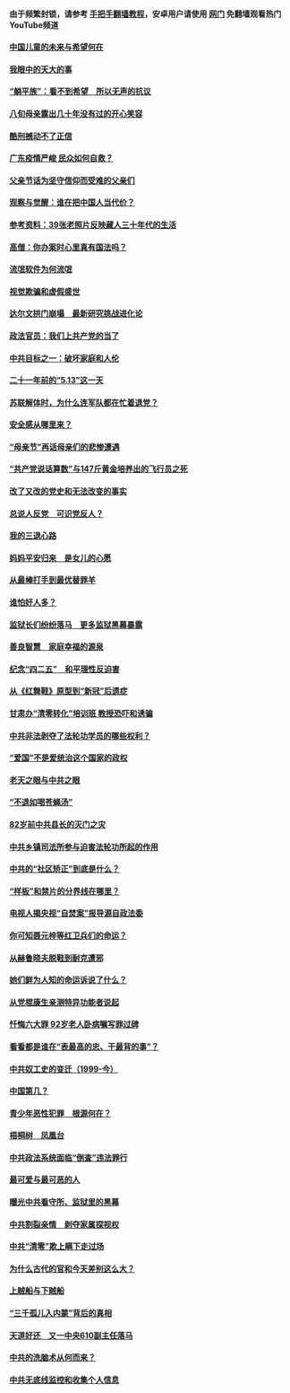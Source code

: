 #### 由于频繁封锁，请参考 [手把手翻墙教程](https://github.com/gfw-breaker/guides/wiki/)，安卓用户请使用 [网门](https://github.com/gfw-breaker/nogfw/blob/master/dl.md?t=07071200) 免翻墙观看热门YouTube频道 

#### [中国儿童的未来与希望何在](../pages/19/427680.md?t=07071200) 

#### [我眼中的天大的事](../pages/19/427619.md?t=07071200) 

#### [“躺平族”：看不到希望　所以无声的抗议](../pages/19/427464.md?t=07071200) 

#### [八旬母亲露出几十年没有过的开心笑容](../pages/19/427429.md?t=07071200) 

#### [酷刑撼动不了正信](../pages/19/427414.md?t=07071200) 

#### [广东疫情严峻 民众如何自救？](../pages/19/427311.md?t=07071200) 

#### [父亲节话为坚守信仰而受难的父亲们](../pages/19/427033.md?t=07071200) 

#### [观察与觉醒：谁在把中国人当代价？](../pages/19/426987.md?t=07071200) 

#### [参考资料：39张老照片反映藏人三十年代的生活](../pages/19/426471.md?t=07071200) 

#### [高僧：你办案时心里真有国法吗？](../pages/19/426530.md?t=07071200) 

#### [流氓软件为何流氓](../pages/19/426531.md?t=07071200) 

#### [视觉欺骗和虚假盛世](../pages/19/426443.md?t=07071200) 

#### [达尔文拱门崩塌　最新研究挑战进化论](../pages/19/426009.md?t=07071200) 

#### [政法官员：我们上共产党的当了](../pages/19/425351.md?t=07071200) 

#### [中共目标之一：破坏家庭和人伦](../pages/19/424454.md?t=07071200) 

#### [二十一年前的“5.13”这一天](../pages/19/424814.md?t=07071200) 

#### [苏联解体时，为什么连军队都在忙着退党？](../pages/19/424335.md?t=07071200) 

#### [安全感从哪里来？](../pages/19/424336.md?t=07071200) 

#### [“母亲节”再话母亲们的悲惨遭遇](../pages/19/424234.md?t=07071200) 

#### [“共产党说话算数”与147斤黄金培养出的飞行员之死](../pages/19/424115.md?t=07071200) 

#### [改了又改的党史和无法改变的事实](../pages/19/424037.md?t=07071200) 

#### [总说人反党　可识党反人？](../pages/19/423820.md?t=07071200) 

#### [我的三退心路](../pages/19/423876.md?t=07071200) 

#### [妈妈平安归来　是女儿的心愿](../pages/19/423947.md?t=07071200) 

#### [从最棒打手到最优替罪羊](../pages/19/423819.md?t=07071200) 

#### [谁怕好人多？](../pages/19/423774.md?t=07071200) 

#### [监狱长们纷纷落马　更多监狱黑幕暴露](../pages/19/423787.md?t=07071200) 

#### [善良智慧　家庭幸福的源泉](../pages/19/423632.md?t=07071200) 

#### [纪念“四二五”　和平理性反迫害](../pages/19/423660.md?t=07071200) 

#### [从《红舞鞋》原型到“新冠”后遗症](../pages/19/423509.md?t=07071200) 

#### [甘肃办“清零转化”培训班 教授恐吓和诱骗](../pages/19/423498.md?t=07071200) 

#### [中共非法剥夺了法轮功学员的哪些权利？](../pages/19/423392.md?t=07071200) 

#### [“爱国”不是爱统治这个国家的政权](../pages/19/423029.md?t=07071200) 

#### [老天之眼与中共之眼](../pages/19/423378.md?t=07071200) 

#### [“不退如喝苍蝇汤”](../pages/19/423287.md?t=07071200) 

#### [82岁前中共县长的灭门之灾](../pages/19/423055.md?t=07071200) 

#### [中共乡镇司法所参与迫害法轮功所起的作用](../pages/19/423064.md?t=07071200) 

#### [中共的“社区矫正”到底是什么？](../pages/19/422870.md?t=07071200) 

#### [“样板”和禁片的分界线在哪里？](../pages/19/422704.md?t=07071200) 

#### [电视人揭央视“自焚案”报导源自政法委](../pages/19/422770.md?t=07071200) 

#### [你可知聂元梓等红卫兵们的命运？](../pages/19/422848.md?t=07071200) 

#### [从赫鲁晓夫脱鞋到耐克遭邪](../pages/19/422826.md?t=07071200) 

#### [她们鲜为人知的命运诉说了什么？](../pages/19/422754.md?t=07071200) 

#### [从党棍康生亲测特异功能者说起](../pages/19/422657.md?t=07071200) 

#### [忏悔六大罪 92岁老人卧病嘱写罪过碑](../pages/19/422750.md?t=07071200) 

#### [看看都是谁在“表最高的忠、干最背的事”？](../pages/19/422703.md?t=07071200) 

#### [中共奴工史的变迁（1999-今）](../pages/19/422656.md?t=07071200) 

#### [中国第几？](../pages/19/422496.md?t=07071200) 

#### [青少年恶性犯罪　根源何在？](../pages/19/422449.md?t=07071200) 

#### [梧桐树　凤凰台](../pages/19/422442.md?t=07071200) 

#### [中共政法系统面临“倒查”违法罪行](../pages/19/422497.md?t=07071200) 

#### [最可爱与最可恶的人](../pages/19/422448.md?t=07071200) 

#### [曝光中共看守所、监狱里的黑幕](../pages/19/422390.md?t=07071200) 

#### [中共割裂亲情　剥夺家属探视权](../pages/19/422364.md?t=07071200) 

#### [中共“清零”欺上瞒下走过场](../pages/19/422306.md?t=07071200) 

#### [为什么古代的官和今天差别这么大？](../pages/19/422228.md?t=07071200) 

#### [上贼船与下贼船](../pages/19/422276.md?t=07071200) 

#### [“三千孤儿入内蒙”背后的真相](../pages/19/422229.md?t=07071200) 

#### [天道好还　又一中央610副主任落马](../pages/19/422155.md?t=07071200) 

#### [中共的洗脑术从何而来？](../pages/19/422154.md?t=07071200) 

#### [中共无底线监控和收集个人信息](../pages/19/422039.md?t=07071200) 

